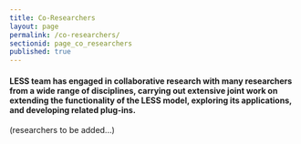 ```yaml
---
title: Co-Researchers
layout: page
permalink: /co-researchers/
sectionid: page_co_researchers
published: true
---
```

<h4>LESS team has engaged in collaborative research with many researchers from a wide range of disciplines, carrying out extensive joint work on extending the functionality of the LESS model, exploring its applications, and developing related plug-ins.</h4>

(researchers to be added...)
